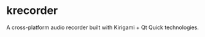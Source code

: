 <!--
- SPDX-FileCopyrightText: 2020 Jonah Brüchert <jbb@kaidan.im>
- SPDX-License-Identifier: GPL-3.0-or-later
-->

# krecorder
A cross-platform audio recorder built with Kirigami + Qt Quick technologies.
